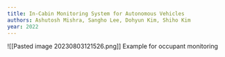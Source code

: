 ```yaml
---
title: In-Cabin Monitoring System for Autonomous Vehicles
authors: Ashutosh Mishra, Sangho Lee, Dohyun Kim, Shiho Kim
year: 2022
---
```



![[Pasted image 20230803121526.png]] 
Example for occupant monitoring
